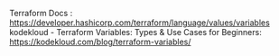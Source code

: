 Terraform Docs : https://developer.hashicorp.com/terraform/language/values/variables
kodekloud - Terraform Variables: Types & Use Cases for Beginners: https://kodekloud.com/blog/terraform-variables/
